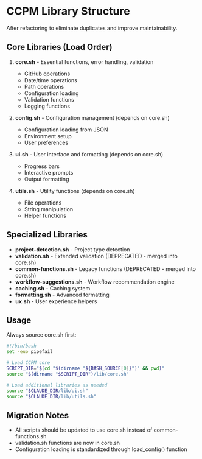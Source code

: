 # CCPM Library Structure

After refactoring to eliminate duplicates and improve maintainability.

## Core Libraries (Load Order)

1. **core.sh** - Essential functions, error handling, validation
   - GitHub operations
   - Date/time operations  
   - Path operations
   - Configuration loading
   - Validation functions
   - Logging functions

2. **config.sh** - Configuration management (depends on core.sh)
   - Configuration loading from JSON
   - Environment setup
   - User preferences

3. **ui.sh** - User interface and formatting (depends on core.sh)
   - Progress bars
   - Interactive prompts
   - Output formatting

4. **utils.sh** - Utility functions (depends on core.sh)
   - File operations
   - String manipulation
   - Helper functions

## Specialized Libraries

- **project-detection.sh** - Project type detection
- **validation.sh** - Extended validation (DEPRECATED - merged into core.sh)
- **common-functions.sh** - Legacy functions (DEPRECATED - merged into core.sh)
- **workflow-suggestions.sh** - Workflow recommendation engine
- **caching.sh** - Caching system
- **formatting.sh** - Advanced formatting
- **ux.sh** - User experience helpers

## Usage

Always source core.sh first:

```bash
#!/bin/bash
set -euo pipefail

# Load CCPM core
SCRIPT_DIR="$(cd "$(dirname "${BASH_SOURCE[0]}")" && pwd)"
source "$(dirname "$SCRIPT_DIR")/lib/core.sh"

# Load additional libraries as needed
source "$CLAUDE_DIR/lib/ui.sh"
source "$CLAUDE_DIR/lib/utils.sh"
```

## Migration Notes

- All scripts should be updated to use core.sh instead of common-functions.sh
- validation.sh functions are now in core.sh
- Configuration loading is standardized through load_config() function